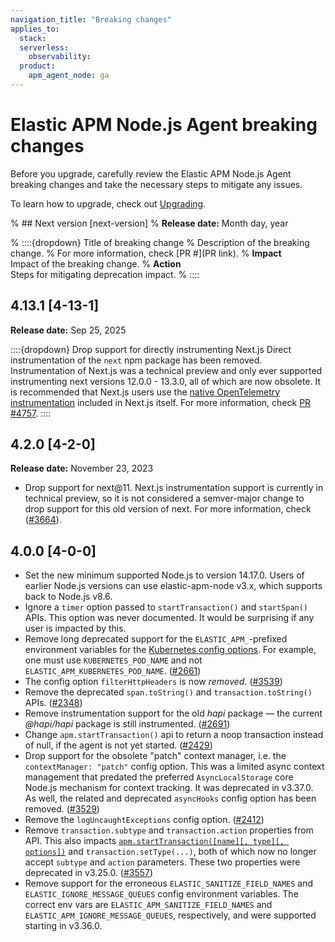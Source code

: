 ```yaml
---
navigation_title: "Breaking changes"
applies_to:
  stack:
  serverless:
    observability:
  product:
    apm_agent_node: ga
---
```


# Elastic APM Node.js Agent breaking changes
Before you upgrade, carefully review the Elastic APM Node.js Agent breaking changes and take the necessary steps to mitigate any issues.

To learn how to upgrade, check out [Upgrading](/reference/upgrading.md).

% ## Next version [next-version]
% **Release date:** Month day, year

% ::::{dropdown} Title of breaking change
% Description of the breaking change.
% For more information, check [PR #](PR link).
% **Impact**<br> Impact of the breaking change.
% **Action**<br> Steps for mitigating deprecation impact.
% ::::

## 4.13.1 [4-13-1]
**Release date:** Sep 25, 2025

::::{dropdown} Drop support for directly instrumenting Next.js
Direct instrumentation of the `next` npm package has been removed.
Instrumentation of Next.js was a technical preview and only ever supported
instrumenting next versions 12.0.0 - 13.3.0, all of which are now obsolete.
It is recommended that Next.js users use the [native OpenTelemetry instrumentation](https://nextjs.org/docs/app/guides/open-telemetry)
included in Next.js itself.
For more information, check [PR #4757](https://github.com/elastic/apm-agent-nodejs/pull/4757).
::::

## 4.2.0 [4-2-0]
**Release date:** November 23, 2023

* Drop support for next@11. Next.js instrumentation support is currently in technical preview, so it is not considered a semver-major change to drop support for this old version of next. For more information, check ([#3664](https://github.com/elastic/apm-agent-nodejs/pull/3664)).

## 4.0.0 [4-0-0]
* Set the new minimum supported Node.js to version 14.17.0. Users of earlier Node.js versions can use elastic-apm-node v3.x, which supports back to Node.js v8.6.
* Ignore a `timer` option passed to `startTransaction()` and `startSpan()` APIs. This option was never documented. It would be surprising if any user is impacted by this.
* Remove long deprecated support for the `ELASTIC_APM_`-prefixed environment variables for the [Kubernetes config options](/reference/configuration.md#kubernetes-node-name). For example, one must use `KUBERNETES_POD_NAME` and not `ELASTIC_APM_KUBERNETES_POD_NAME`. ([#2661](https://github.com/elastic/apm-agent-nodejs/issues/2661))
* The config option `filterHttpHeaders` is now *removed*. ([#3539](https://github.com/elastic/apm-agent-nodejs/pull/3539))
* Remove the deprecated `span.toString()` and `transaction.toString()` APIs. ([#2348](https://github.com/elastic/apm-agent-nodejs/issues/2348))
* Remove instrumentation support for the old *hapi* package — the current *@hapi/hapi* package is still instrumented. ([#2691](https://github.com/elastic/apm-agent-nodejs/issues/2691))
* Change `apm.startTransaction()` api to return a noop transaction instead of null, if the agent is not yet started. ([#2429](https://github.com/elastic/apm-agent-nodejs/issues/2429))
* Drop support for the obsolete "patch" context manager, i.e. the `contextManager: "patch"` config option. This was a limited async context management that predated the preferred `AsyncLocalStorage` core Node.js mechanism for context tracking. It was deprecated in v3.37.0.  As well, the related and deprecated `asyncHooks` config option has been removed. ([#3529](https://github.com/elastic/apm-agent-nodejs/issues/3529))
* Remove the `logUncaughtExceptions` config option. ([#2412](https://github.com/elastic/apm-agent-nodejs/issues/2412))
* Remove `transaction.subtype` and `transaction.action` properties from API. This also impacts [`apm.startTransaction([name][, type][, options])`](/reference/agent-api.md#apm-start-transaction) and `transaction.setType(...)`, both of which now no longer accept `subtype` and `action` parameters. These two properties were deprecated in v3.25.0. ([#3557](https://github.com/elastic/apm-agent-nodejs/issues/3557))
* Remove support for the erroneous `ELASTIC_SANITIZE_FIELD_NAMES` and `ELASTIC_IGNORE_MESSAGE_QUEUES` config environment variables. The correct env vars are `ELASTIC_APM_SANITIZE_FIELD_NAMES` and `ELASTIC_APM_IGNORE_MESSAGE_QUEUES`, respectively, and were supported starting in v3.36.0.
